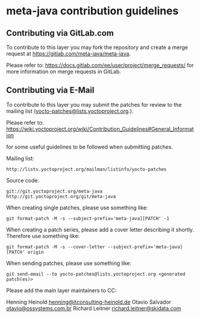 meta-java contribution guidelines
=================================

Contributing via GitLab.com
---------------------------

To contribute to this layer you may fork the repository and create a merge
request at https://gitlab.com/meta-java/meta-java.

Please refer to: https://docs.gitlab.com/ee/user/project/merge_requests/
for more information on merge requests in GitLab.

Contributing via E-Mail
-----------------------

To contribute to this layer you may submit the patches for review to the
mailing list (yocto-patches@lists.yoctoproject.org.).

Please refer to:
https://wiki.yoctoproject.org/wiki/Contribution_Guidelines#General_Information

for some useful guidelines to be followed when submitting patches.

Mailing list:

    http://lists.yoctoproject.org/mailman/listinfo/yocto-patches

Source code:

    git://git.yoctoproject.org/meta-java
    http://git.yoctoproject.org/git/meta-java

When creating single patches, please use something like:

    git format-patch -M -s --subject-prefix='meta-java][PATCH' -1

When creating a patch series, please add a cover letter describing it shortly.
Therefore use something like:

    git format-patch -M -s --cover-letter --subject-prefix='meta-java][PATCH' origin

When sending patches, please use something like:

    git send-email --to yocto-patches@lists.yoctoproject.org <generated patch(es)>

Please add the main layer maintainers to CC:

  Henning Heinold <henning@itconsulting-heinold.de>
  Otavio Salvador <otavio@ossystems.com.br>
  Richard Leitner <richard.leitner@skidata.com>

